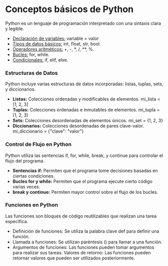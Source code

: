# Conceptos básicos de Python
Python es un lenguaje de programación interpretado con una sintaxis clara y legible.
- [Declaración de variables:](variables.py) variable = valor
- [Tipos de datos básicos:](tipos_de_datos.py) int, float, str, bool.
- [Operadores aritméticos:](operadores.py) +, -, *, /, **, %.
- [Bucles:](bucles.py) for, while.
- [Condicionales:](condicionales.py) if, elif, else.

### Estructuras de Datos
Python incluye varias estructuras de datos incorporadas: listas, tuplas, sets, y diccionarios.
- **Listas:** Colecciones ordenadas y modificables de elementos. mi_lista = [1, 2, 3]
- **Tuplas:** Colecciones ordenadas e inmutables de elementos. mi_tupla = (1, 2, 3)
- **Sets:** Colecciones desordenadas de elementos únicos. mi_set = {1, 2, 3}
- **Diccionarios:** Colecciones desordenadas de pares clave-valor. mi_diccionario = {"clave": "valor"}

### Control de Flujo en Python
Python utiliza las sentencias if, for, while, break, y continue para controlar el flujo del programa.
- **Sentencias if:** Permiten que el programa tome decisiones basadas en ciertas condiciones.
- **Bucles for y while:** Permiten que el programa ejecute cierto código varias veces.
- **break y continue:** Permiten mayor control sobre el flujo de los bucles.

### Funciones en Python
Las funciones son bloques de código reutilizables que realizan una tarea específica.
* Definición de funciones: Se utiliza la palabra clave def para definir una función.
* Llamada a funciones: Se utilizan paréntesis () para llamar a una función.
* Argumentos de funciones: Las funciones pueden tomar argumentos para realizar sus tareas.
Valores de retorno: Las funciones pueden retornar valores que pueden ser utilizados posteriormente.